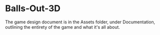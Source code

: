 # Balls-Out-3D

The game design document is in the Assets folder, under Documentation, outlining the entirety of the game and what it's all about.
